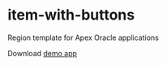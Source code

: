 # item-with-buttons
Region template for Apex Oracle applications

Download [demo app](https://github.com/SlavaAtamanskiy/item-with-buttons/blob/master/example/example.sql)
